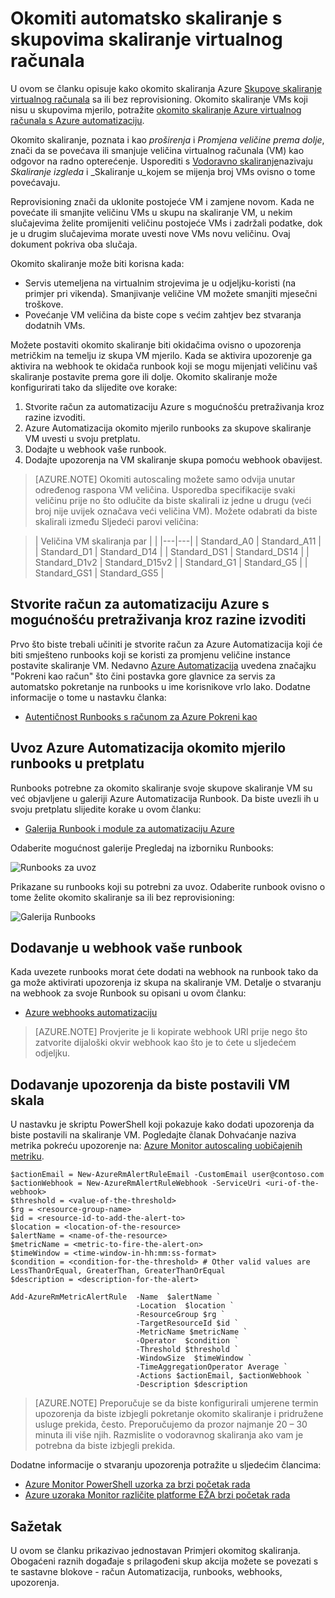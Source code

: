 <properties
    pageTitle="Okomito mjerilo Azure virtualnog računala skaliranje skupove | Microsoft Azure"
    description="Kako okomito skaliranje virtualnog računala kao odgovor na nadzor upozorenja s Automatizacija Azure"
    services="virtual-machine-scale-sets"
    documentationCenter=""
    authors="gbowerman"
    manager="madhana"
    editor=""
    tags="azure-resource-manager"/>

<tags
    ms.service="virtual-machine-scale-sets"
    ms.workload="infrastructure-services"
    ms.tgt_pltfrm="vm-multiple"
    ms.devlang="na"
    ms.topic="article"
    ms.date="08/03/2016"
    ms.author="guybo"/>

# <a name="vertical-autoscale-with-virtual-machine-scale-sets"></a>Okomiti automatsko skaliranje s skupovima skaliranje virtualnog računala

U ovom se članku opisuje kako okomito skaliranja Azure [Skupove skaliranje virtualnog računala](https://azure.microsoft.com/services/virtual-machine-scale-sets/) sa ili bez reprovisioning. Okomito skaliranje VMs koji nisu u skupovima mjerilo, potražite [okomito skaliranje Azure virtualnog računala s Azure automatizaciju](../virtual-machines/virtual-machines-windows-vertical-scaling-automation.md).

Okomito skaliranje, poznata i kao _proširenja_ i _Promjena veličine prema dolje_, znači da se povećava ili smanjuje veličina virtualnog računala (VM) kao odgovor na radno opterećenje. Usporediti s [Vodoravno skaliranje](./virtual-machine-scale-sets-autoscale-overview.md)nazivaju _Skaliranje izgleda_ i _Skaliranje u_kojem se mijenja broj VMs ovisno o tome povećavaju.

Reprovisioning znači da uklonite postojeće VM i zamjene novom. Kada ne povećate ili smanjite veličinu VMs u skupu na skaliranje VM, u nekim slučajevima želite promijeniti veličinu postojeće VMs i zadržali podatke, dok je u drugim slučajevima morate uvesti nove VMs novu veličinu. Ovaj dokument pokriva oba slučaja.

Okomito skaliranje može biti korisna kada:

- Servis utemeljena na virtualnim strojevima je u odjeljku-koristi (na primjer pri vikenda). Smanjivanje veličine VM možete smanjiti mjesečni troškove.
- Povećanje VM veličina da biste cope s većim zahtjev bez stvaranja dodatnih VMs.

Možete postaviti okomito skaliranje biti okidačima ovisno o upozorenja metričkim na temelju iz skupa VM mjerilo. Kada se aktivira upozorenje ga aktivira na webhook te okidača runbook koji se mogu mijenjati veličinu vaš skaliranje postavite prema gore ili dolje. Okomito skaliranje može konfigurirati tako da slijedite ove korake:

1. Stvorite račun za automatizaciju Azure s mogućnošću pretraživanja kroz razine izvoditi.
2. Azure Automatizacija okomito mjerilo runbooks za skupove skaliranje VM uvesti u svoju pretplatu.
3. Dodajte u webhook vaše runbook.
4. Dodajte upozorenja na VM skaliranje skupa pomoću webhook obavijest.

> [AZURE.NOTE] Okomiti autoscaling možete samo odvija unutar određenog raspona VM veličina. Usporedba specifikacije svaki veličinu prije no što odlučite da biste skalirali iz jedne u drugu (veći broj nije uvijek označava veći veličina VM). Možete odabrati da biste skalirali između Sljedeći parovi veličina:

>| Veličina VM skaliranja par |   |
|---|---|
|  Standard_A0 | Standard_A11 |
|  Standard_D1 |  Standard_D14 |
|  Standard_DS1 |  Standard_DS14 |
|  Standard_D1v2 |  Standard_D15v2 |
|  Standard_G1 |  Standard_G5 |
|  Standard_GS1 |  Standard_GS5 |

## <a name="create-an-azure-automation-account-with-run-as-capability"></a>Stvorite račun za automatizaciju Azure s mogućnošću pretraživanja kroz razine izvoditi

Prvo što biste trebali učiniti je stvorite račun za Azure Automatizacija koji će biti smješteno runbooks koji se koristi za promjenu veličine instance postavite skaliranje VM. Nedavno [Azure Automatizacija](https://azure.microsoft.com/services/automation/) uvedena značajku "Pokreni kao račun" što čini postavka gore glavnice za servis za automatsko pokretanje na runbooks u ime korisnikove vrlo lako. Dodatne informacije o tome u nastavku članka:

* [Autentičnost Runbooks s računom za Azure Pokreni kao](../automation/automation-sec-configure-azure-runas-account.md)

## <a name="import-azure-automation-vertical-scale-runbooks-into-your-subscription"></a>Uvoz Azure Automatizacija okomito mjerilo runbooks u pretplatu

Runbooks potrebne za okomito skaliranje svoje skupove skaliranje VM su već objavljene u galeriji Azure Automatizacija Runbook. Da biste uvezli ih u svoju pretplatu slijedite korake u ovom članku:

* [Galerija Runbook i module za automatizaciju Azure](../automation/automation-runbook-gallery.md)

Odaberite mogućnost galerije Pregledaj na izborniku Runbooks:

![Runbooks za uvoz][runbooks]

Prikazane su runbooks koji su potrebni za uvoz. Odaberite runbook ovisno o tome želite okomito skaliranje sa ili bez reprovisioning:

![Galerija Runbooks][gallery]

## <a name="add-a-webhook-to-your-runbook"></a>Dodavanje u webhook vaše runbook

Kada uvezete runbooks morat ćete dodati na webhook na runbook tako da ga može aktivirati upozorenja iz skupa na skaliranje VM. Detalje o stvaranju na webhook za svoje Runbook su opisani u ovom članku:

* [Azure webhooks automatizaciju](../automation/automation-webhooks.md)

> [AZURE.NOTE] Provjerite je li kopirate webhook URI prije nego što zatvorite dijaloški okvir webhook kao što je to ćete u sljedećem odjeljku.

## <a name="add-an-alert-to-your-vm-scale-set"></a>Dodavanje upozorenja da biste postavili VM skala

U nastavku je skriptu PowerShell koji pokazuje kako dodati upozorenja da biste postavili na skaliranje VM. Pogledajte članak Dohvaćanje naziva metrika pokreću upozorenje na: [Azure Monitor autoscaling uobičajenih metriku](../monitoring-and-diagnostics/insights-autoscale-common-metrics.md).

```
$actionEmail = New-AzureRmAlertRuleEmail -CustomEmail user@contoso.com
$actionWebhook = New-AzureRmAlertRuleWebhook -ServiceUri <uri-of-the-webhook>
$threshold = <value-of-the-threshold>
$rg = <resource-group-name>
$id = <resource-id-to-add-the-alert-to>
$location = <location-of-the-resource>
$alertName = <name-of-the-resource>
$metricName = <metric-to-fire-the-alert-on>
$timeWindow = <time-window-in-hh:mm:ss-format>
$condition = <condition-for-the-threshold> # Other valid values are LessThanOrEqual, GreaterThan, GreaterThanOrEqual
$description = <description-for-the-alert>

Add-AzureRmMetricAlertRule  -Name  $alertName `
                            -Location  $location `
                            -ResourceGroup $rg `
                            -TargetResourceId $id `
                            -MetricName $metricName `
                            -Operator  $condition `
                            -Threshold $threshold `
                            -WindowSize  $timeWindow `
                            -TimeAggregationOperator Average `
                            -Actions $actionEmail, $actionWebhook `
                            -Description $description
```

> [AZURE.NOTE] Preporučuje se da biste konfigurirali umjerene termin upozorenja da biste izbjegli pokretanje okomito skaliranje i pridružene usluge prekida, često. Preporučujemo da prozor najmanje 20 – 30 minuta ili više njih. Razmislite o vodoravnog skaliranja ako vam je potrebna da biste izbjegli prekida.

Dodatne informacije o stvaranju upozorenja potražite u sljedećim člancima:

* [Azure Monitor PowerShell uzorka za brzi početak rada](../monitoring-and-diagnostics/insights-powershell-samples.md)
* [Azure uzoraka Monitor različite platforme EŽA brzi početak rada](../monitoring-and-diagnostics/insights-cli-samples.md)

## <a name="summary"></a>Sažetak

U ovom se članku prikazivao jednostavan Primjeri okomitog skaliranja. Obogaćeni raznih događaje s prilagođeni skup akcija možete se povezati s te sastavne blokove - račun Automatizacija, runbooks, webhooks, upozorenja.

[runbooks]: ./media/virtual-machine-scale-sets-vertical-scale-reprovision/runbooks.png
[gallery]: ./media/virtual-machine-scale-sets-vertical-scale-reprovision/runbooks-gallery.png
